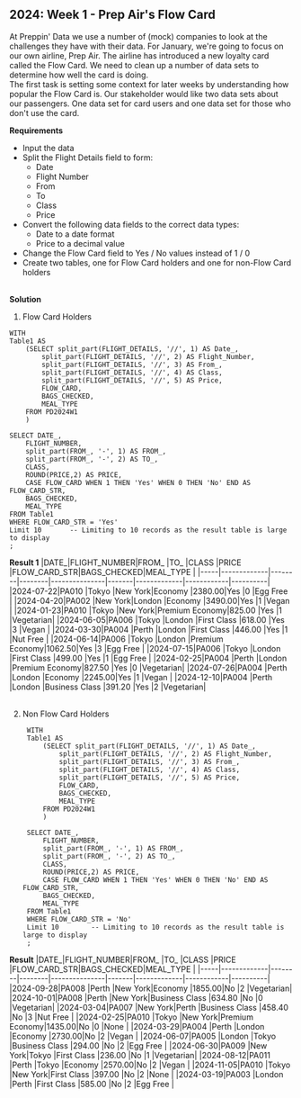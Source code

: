 **2024: Week 1 - Prep Air's Flow Card**
-------------------
At Preppin' Data we use a number of (mock) companies to look at the challenges they have with their data. For January, we're going to focus on our own airline, Prep Air. The airline has introduced a new loyalty card called the Flow Card. We need to clean up a number of data sets to determine how well the card is doing.  
The first task is setting some context for later weeks by understanding how popular the Flow Card is. Our stakeholder would like two data sets about our passengers. One data set for card users and one data set for those who don't use the card.  

**Requirements**
- Input the data
- Split the Flight Details field to form:
  - Date 
  - Flight Number
  - From
  - To
  - Class
  - Price
- Convert the following data fields to the correct data types:
  - Date to a date format
  - Price to a decimal value
- Change the Flow Card field to Yes / No values instead of 1 / 0
- Create two tables, one for Flow Card holders and one for non-Flow Card holders
  <br>
  <br>

**__Solution__**

  1. Flow Card Holders
    
    WITH 
    Table1 AS
        (SELECT split_part(FLIGHT_DETAILS, '//', 1) AS Date_,
            split_part(FLIGHT_DETAILS, '//', 2) AS Flight_Number,
            split_part(FLIGHT_DETAILS, '//', 3) AS From_,
            split_part(FLIGHT_DETAILS, '//', 4) AS Class,
            split_part(FLIGHT_DETAILS, '//', 5) AS Price,
            FLOW_CARD,
            BAGS_CHECKED,
            MEAL_TYPE
        FROM PD2024W1
        )
      
    SELECT DATE_,
        FLIGHT_NUMBER,
        split_part(FROM_, '-', 1) AS FROM_,
        split_part(FROM_, '-', 2) AS TO_,
        CLASS,
        ROUND(PRICE,2) AS PRICE,
        CASE FLOW_CARD WHEN 1 THEN 'Yes' WHEN 0 THEN 'No' END AS FLOW_CARD_STR,
        BAGS_CHECKED,
        MEAL_TYPE 
    FROM Table1
    WHERE FLOW_CARD_STR = 'Yes'
    Limit 10       -- Limiting to 10 records as the result table is large to display
    ;

**Result 1**
|DATE_|FLIGHT_NUMBER|FROM_   |TO_     |CLASS          |PRICE  |FLOW_CARD_STR|BAGS_CHECKED|MEAL_TYPE |
|-----|-------------|--------|--------|---------------|-------|-------------|------------|----------|
|2024-07-22|PA010        |Tokyo   |New York|Economy        |2380.00|Yes          |0           |Egg Free  |
|2024-04-20|PA002        |New York|London  |Economy        |3490.00|Yes          |1           |Vegan     |
|2024-01-23|PA010        |Tokyo   |New York|Premium Economy|825.00 |Yes          |1           |Vegetarian|
|2024-06-05|PA006        |Tokyo   |London  |First Class    |618.00 |Yes          |3           |Vegan     |
|2024-03-30|PA004        |Perth   |London  |First Class    |446.00 |Yes          |1           |Nut Free  |
|2024-06-14|PA006        |Tokyo   |London  |Premium Economy|1062.50|Yes          |3           |Egg Free  |
|2024-07-15|PA006        |Tokyo   |London  |First Class    |499.00 |Yes          |1           |Egg Free  |
|2024-02-25|PA004        |Perth   |London  |Premium Economy|827.50 |Yes          |0           |Vegetarian|
|2024-07-26|PA004        |Perth   |London  |Economy        |2245.00|Yes          |1           |Vegan     |
|2024-12-10|PA004        |Perth   |London  |Business Class |391.20 |Yes          |2           |Vegetarian|
<br>
<br>

2. Non Flow Card Holders


        WITH 
        Table1 AS
            (SELECT split_part(FLIGHT_DETAILS, '//', 1) AS Date_,
                split_part(FLIGHT_DETAILS, '//', 2) AS Flight_Number,
                split_part(FLIGHT_DETAILS, '//', 3) AS From_,
                split_part(FLIGHT_DETAILS, '//', 4) AS Class,
                split_part(FLIGHT_DETAILS, '//', 5) AS Price,
                FLOW_CARD,
                BAGS_CHECKED,
                MEAL_TYPE
            FROM PD2024W1
            )
          
        SELECT DATE_,
            FLIGHT_NUMBER,
            split_part(FROM_, '-', 1) AS FROM_,
            split_part(FROM_, '-', 2) AS TO_,
            CLASS,
            ROUND(PRICE,2) AS PRICE,
            CASE FLOW_CARD WHEN 1 THEN 'Yes' WHEN 0 THEN 'No' END AS FLOW_CARD_STR,
            BAGS_CHECKED,
            MEAL_TYPE 
        FROM Table1
        WHERE FLOW_CARD_STR = 'No'
        Limit 10        -- Limiting to 10 records as the result table is large to display
        ;

**Result**
|DATE_|FLIGHT_NUMBER|FROM_   |TO_     |CLASS          |PRICE  |FLOW_CARD_STR|BAGS_CHECKED|MEAL_TYPE |
|-----|-------------|--------|--------|---------------|-------|-------------|------------|----------|
|2024-09-28|PA008        |Perth   |New York|Economy        |1855.00|No           |2           |Vegetarian|
|2024-10-01|PA008        |Perth   |New York|Business Class |634.80 |No           |0           |Vegetarian|
|2024-03-04|PA007        |New York|Perth   |Business Class |458.40 |No           |3           |Nut Free  |
|2024-02-25|PA010        |Tokyo   |New York|Premium Economy|1435.00|No           |0           |None      |
|2024-03-29|PA004        |Perth   |London  |Economy        |2730.00|No           |2           |Vegan     |
|2024-06-07|PA005        |London  |Tokyo   |Business Class |294.00 |No           |2           |Egg Free  |
|2024-06-30|PA009        |New York|Tokyo   |First Class    |236.00 |No           |1           |Vegetarian|
|2024-08-12|PA011        |Perth   |Tokyo   |Economy        |2570.00|No           |2           |Vegan     |
|2024-11-05|PA010        |Tokyo   |New York|First Class    |397.00 |No           |2           |None      |
|2024-03-19|PA003        |London  |Perth   |First Class    |585.00 |No           |2           |Egg Free  |

<br>
<br>

